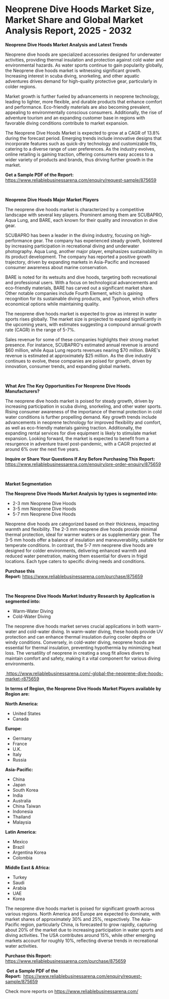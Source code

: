 <p><h1>Neoprene Dive Hoods Market Size, Market Share and Global Market Analysis Report, 2025 - 2032</h1></p><p><strong>Neoprene Dive Hoods Market Analysis and Latest Trends</strong></p>
<p><p>Neoprene dive hoods are specialized accessories designed for underwater activities, providing thermal insulation and protection against cold water and environmental hazards. As water sports continue to gain popularity globally, the Neoprene dive hoods market is witnessing significant growth. Increasing interest in scuba diving, snorkeling, and other aquatic adventures drives demand for high-quality protective gear, particularly in colder regions.</p><p>Market growth is further fueled by advancements in neoprene technology, leading to lighter, more flexible, and durable products that enhance comfort and performance. Eco-friendly materials are also becoming prevalent, appealing to environmentally conscious consumers. Additionally, the rise of adventure tourism and an expanding customer base in regions with favorable diving conditions contribute to market expansion.</p><p>The Neoprene Dive Hoods Market is expected to grow at a CAGR of 13.8% during the forecast period. Emerging trends include innovative designs that incorporate features such as quick-dry technology and customizable fits, catering to a diverse range of user preferences. As the industry evolves, online retailing is gaining traction, offering consumers easy access to a wider variety of products and brands, thus driving further growth in the market.</p></p>
<p><strong>Get a Sample PDF of the Report:&nbsp;</strong> <a href="https://www.reliablebusinessarena.com/enquiry/request-sample/875659?utm_campaign=3566&utm_medium=2&utm_source=Github&utm_content=ia&utm_term=21032025&utm_id=neoprene-dive-hoods">https://www.reliablebusinessarena.com/enquiry/request-sample/875659</a></p>
<p>&nbsp;</p>
<p><strong>Neoprene Dive Hoods Major Market Players</strong></p>
<p><p>The neoprene dive hoods market is characterized by a competitive landscape with several key players. Prominent among them are SCUBAPRO, Aqua Lung, and BARE, each known for their quality and innovation in dive gear. </p><p>SCUBAPRO has been a leader in the diving industry, focusing on high-performance gear. The company has experienced steady growth, bolstered by increasing participation in recreational diving and underwater photography. Aqua Lung, another major player, emphasizes sustainability in its product development. The company has reported a positive growth trajectory, driven by expanding markets in Asia-Pacific and increased consumer awareness about marine conservation.</p><p>BARE is noted for its wetsuits and dive hoods, targeting both recreational and professional users. With a focus on technological advancements and eco-friendly materials, BARE has carved out a significant market share. Other notable companies include Fourth Element, which is gaining recognition for its sustainable diving products, and Typhoon, which offers economical options while maintaining quality.</p><p>The neoprene dive hoods market is expected to grow as interest in water sports rises globally. The market size is projected to expand significantly in the upcoming years, with estimates suggesting a compound annual growth rate (CAGR) in the range of 5-7%.</p><p>Sales revenue for some of these companies highlights their strong market presence. For instance, SCUBAPRO's estimated annual revenue is around $60 million, while Aqua Lung reports revenues nearing $70 million. BARE's revenue is estimated at approximately $25 million. As the dive industry continues to evolve, these companies are poised for growth, driven by innovation, consumer trends, and expanding global markets.</p></p>
<p>&nbsp;</p>
<p><strong>What Are The Key Opportunities For Neoprene Dive Hoods Manufacturers?</strong></p>
<p><p>The neoprene dive hoods market is poised for steady growth, driven by increasing participation in scuba diving, snorkeling, and other water sports. Rising consumer awareness of the importance of thermal protection in cold water conditions is further propelling demand. Key growth trends include advancements in neoprene technology for improved flexibility and comfort, as well as eco-friendly materials gaining traction. Additionally, the expanding rental services for dive equipment is likely to stimulate market expansion. Looking forward, the market is expected to benefit from a resurgence in adventure travel post-pandemic, with a CAGR projected at around 6% over the next five years.</p></p>
<p><strong>Inquire or Share Your Questions If Any Before Purchasing This Report:</strong> <a href="https://www.reliablebusinessarena.com/enquiry/pre-order-enquiry/875659?utm_campaign=3566&utm_medium=2&utm_source=Github&utm_content=ia&utm_term=21032025&utm_id=neoprene-dive-hoods">https://www.reliablebusinessarena.com/enquiry/pre-order-enquiry/875659</a></p>
<p>&nbsp;</p>
<p><strong>Market Segmentation</strong></p>
<p><strong>The Neoprene Dive Hoods Market Analysis by types is segmented into:</strong></p>
<p><ul><li>2-3 mm Neoprene Dive Hoods</li><li>3-5 mm Neoprene Dive Hoods</li><li>5-7 mm Neoprene Dive Hoods</li></ul></p>
<p><p>Neoprene dive hoods are categorized based on their thickness, impacting warmth and flexibility. The 2-3 mm neoprene dive hoods provide minimal thermal protection, ideal for warmer waters or as supplementary gear. The 3-5 mm hoods offer a balance of insulation and maneuverability, suitable for temperate conditions. In contrast, the 5-7 mm neoprene dive hoods are designed for colder environments, delivering enhanced warmth and reduced water penetration, making them essential for divers in frigid locations. Each type caters to specific diving needs and conditions.</p></p>
<p><strong>Purchase this Report:&nbsp;</strong><a href="https://www.reliablebusinessarena.com/purchase/875659?utm_campaign=3566&utm_medium=2&utm_source=Github&utm_content=ia&utm_term=21032025&utm_id=neoprene-dive-hoods">https://www.reliablebusinessarena.com/purchase/875659</a></p>
<p>&nbsp;</p>
<p><strong>The Neoprene Dive Hoods Market Industry Research by Application is segmented into:</strong></p>
<p><ul><li>Warm-Water Diving</li><li>Cold-Water Diving</li></ul></p>
<p><p>The neoprene dive hoods market serves crucial applications in both warm-water and cold-water diving. In warm-water diving, these hoods provide UV protection and can enhance thermal insulation during cooler depths or windy conditions. Conversely, in cold-water diving, neoprene hoods are essential for thermal insulation, preventing hypothermia by minimizing heat loss. The versatility of neoprene in creating a snug fit allows divers to maintain comfort and safety, making it a vital component for various diving environments.</p></p>
<p><a href="https://www.reliablebusinessarena.com/-global-the-neoprene-dive-hoods-market-r875659?utm_campaign=3566&utm_medium=2&utm_source=Github&utm_content=ia&utm_term=21032025&utm_id=neoprene-dive-hoods">&nbsp;https://www.reliablebusinessarena.com/-global-the-neoprene-dive-hoods-market-r875659</a></p>
<p><strong>In terms of Region, the Neoprene Dive Hoods Market Players available by Region are:</strong></p>
<p>
    <p> <strong> North America: </strong>
        <ul>
            <li>United States</li>
            <li>Canada</li>
        </ul>
        </p> 
    <p> <strong> Europe: </strong>
        <ul>
            <li>Germany</li>
            <li>France</li>
            <li>U.K.</li>
            <li>Italy</li>
            <li>Russia</li>
        </ul>
        </p> 
    <p> <strong> Asia-Pacific: </strong>
        <ul>
            <li>China</li>
            <li>Japan</li>
            <li>South Korea</li>
            <li>India</li>
            <li>Australia</li>
            <li>China Taiwan</li>
            <li>Indonesia</li>
            <li>Thailand</li>
            <li>Malaysia</li>
        </ul>
        </p> 
    <p> <strong> Latin America: </strong>
        <ul>
            <li>Mexico</li>
            <li>Brazil</li>
            <li>Argentina Korea</li>
            <li>Colombia</li>
        </ul>
        </p> 
    <p> <strong> Middle East & Africa: </strong>
        <ul>
            <li>Turkey</li>
            <li>Saudi</li>
            <li>Arabia</li>
            <li>UAE</li>
            <li>Korea</li>
        </ul>
    </p>
    </p>
<p><p>The neoprene dive hoods market is poised for significant growth across various regions. North America and Europe are expected to dominate, with market shares of approximately 30% and 25%, respectively. The Asia-Pacific region, particularly China, is forecasted to grow rapidly, capturing about 20% of the market due to increasing participation in water sports and diving activities. The USA contributes around 15%, while other emerging markets account for roughly 10%, reflecting diverse trends in recreational water activities.</p></p>
<p><strong>Purchase this Report: </strong><a href="https://www.reliablebusinessarena.com/purchase/875659?utm_campaign=3566&utm_medium=2&utm_source=Github&utm_content=ia&utm_term=21032025&utm_id=neoprene-dive-hoods">https://www.reliablebusinessarena.com/purchase/875659</a></p>
<p>&nbsp;<strong>Get a Sample PDF of the Report:&nbsp;&nbsp;</strong><a href="https://www.reliablebusinessarena.com/enquiry/request-sample/875659?utm_campaign=3566&utm_medium=2&utm_source=Github&utm_content=ia&utm_term=21032025&utm_id=neoprene-dive-hoods">https://www.reliablebusinessarena.com/enquiry/request-sample/875659</a></p>
<p><strong></strong></p>
<p>Check more reports on <a href="https://www.reliablebusinessarena.com/?utm_campaign=3566&utm_medium=2&utm_source=Github&utm_content=ia&utm_term=21032025&utm_id=neoprene-dive-hoods">https://www.reliablebusinessarena.com/</a></p>
